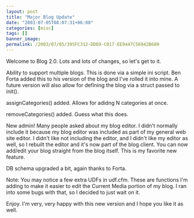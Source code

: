 ```yaml
---
layout: post
title: "Major Blog Update"
date: "2003-07-05T08:07:31+06:00"
categories: [misc]
tags: []
banner_image: 
permalink: /2003/07/05/395FC312-DD69-C017-EE9447C56942B689
---
```


Welcome to Blog 2.0. Lots and lots of changes, so let's get to it.

Ability to support multiple blogs. This is done via a simple ini script. Ben Forta added this to his version of the blog and I've rolled it into mine. A future version will also allow for defining the blog via a struct passed to init().

assignCategories() added. Allows for adidng N categories at once.

removeCategories() added. Guess what this does.

New admin! Many people asked about my blog editor. I didn't normally include it because my blog editor was included as part of my general web site editor. I didn't like not including the editor, and I didn't like my editor as well, so I rebuilt the editor and it's now part of the blog client. You can now add/edit your blog straight from the blog itself. This is my favorite new feature.

DB schema upgraded a bit, again thanks to Forta.

Note: You may notice a few extra UDFs in udf.cfm. These are functions I'm adding to make it easier to edit the Current Media portion of my blog. I ran into some bugs with that, so I decided to just wait on it.

Enjoy. I'm very, very happy with this new version and I hope you like it as well.